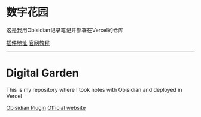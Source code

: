 # 数字花园
这是我用Obisidian记录笔记并部署在Vercel的仓库

[插件地址](https://github.com/oleeskild/Obsidian-Digital-Garden)
[官网教程](https://dg-docs.ole.dev/)

---

# Digital Garden
This is my repository where I took notes with Obisidian and deployed in Vercel

[Obisidian Plugin](https://github.com/oleeskild/Obsidian-Digital-Garden)
[Official website](https://dg-docs.ole.dev/)
